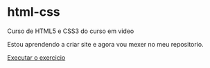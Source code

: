 # html-css
 Curso de HTML5  e CSS3 do curso em video

 Estou aprendendo a criar site e agora vou mexer no meu repositorio.

<a href="https://tiagolaurentino.github.io/html-css/exercicios/ex002/index.html">Executar o exercicio</a>
